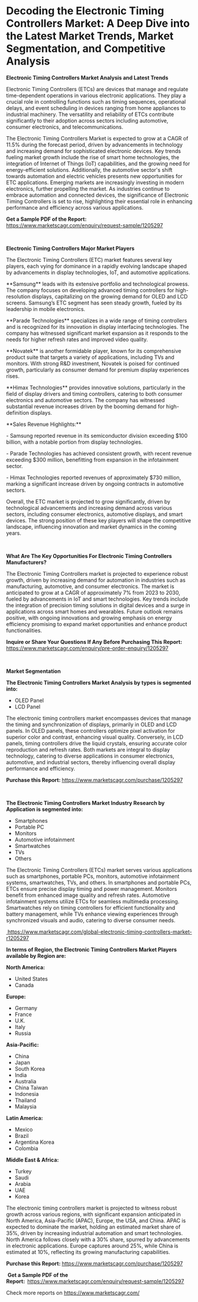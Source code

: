 <p><h1>Decoding the Electronic Timing Controllers Market: A Deep Dive into the Latest Market Trends, Market Segmentation, and Competitive Analysis</h1></p><p><strong>Electronic Timing Controllers Market Analysis and Latest Trends</strong></p>
<p><p>Electronic Timing Controllers (ETCs) are devices that manage and regulate time-dependent operations in various electronic applications. They play a crucial role in controlling functions such as timing sequences, operational delays, and event scheduling in devices ranging from home appliances to industrial machinery. The versatility and reliability of ETCs contribute significantly to their adoption across sectors including automotive, consumer electronics, and telecommunications.</p><p>The Electronic Timing Controllers Market is expected to grow at a CAGR of 11.5% during the forecast period, driven by advancements in technology and increasing demand for sophisticated electronic devices. Key trends fueling market growth include the rise of smart home technologies, the integration of Internet of Things (IoT) capabilities, and the growing need for energy-efficient solutions. Additionally, the automotive sector's shift towards automation and electric vehicles presents new opportunities for ETC applications. Emerging markets are increasingly investing in modern electronics, further propelling the market. As industries continue to embrace automation and connected devices, the significance of Electronic Timing Controllers is set to rise, highlighting their essential role in enhancing performance and efficiency across various applications.</p></p>
<p><strong>Get a Sample PDF of the Report:&nbsp;</strong> <a href="https://www.marketscagr.com/enquiry/request-sample/1205297?utm_campaign=2008&utm_medium=2&utm_source=Github&utm_content=ia&utm_term=31122024&utm_id=electronic-timing-controllers">https://www.marketscagr.com/enquiry/request-sample/1205297</a></p>
<p>&nbsp;</p>
<p><strong>Electronic Timing Controllers Major Market Players</strong></p>
<p><p>The Electronic Timing Controllers (ETC) market features several key players, each vying for dominance in a rapidly evolving landscape shaped by advancements in display technologies, IoT, and automotive applications.</p><p>**Samsung** leads with its extensive portfolio and technological prowess. The company focuses on developing advanced timing controllers for high-resolution displays, capitalizing on the growing demand for OLED and LCD screens. Samsung’s ETC segment has seen steady growth, fueled by its leadership in mobile electronics.</p><p>**Parade Technologies** specializes in a wide range of timing controllers and is recognized for its innovation in display interfacing technologies. The company has witnessed significant market expansion as it responds to the needs for higher refresh rates and improved video quality. </p><p>**Novatek** is another formidable player, known for its comprehensive product suite that targets a variety of applications, including TVs and monitors. With strong R&D investment, Novatek is poised for continued growth, particularly as consumer demand for premium display experiences rises.</p><p>**Himax Technologies** provides innovative solutions, particularly in the field of display drivers and timing controllers, catering to both consumer electronics and automotive sectors. The company has witnessed substantial revenue increases driven by the booming demand for high-definition displays.</p><p>**Sales Revenue Highlights:**</p><p>- Samsung reported revenue in its semiconductor division exceeding $100 billion, with a notable portion from display technologies.</p><p>- Parade Technologies has achieved consistent growth, with recent revenue exceeding $300 million, benefitting from expansion in the infotainment sector.</p><p>- Himax Technologies reported revenues of approximately $730 million, marking a significant increase driven by ongoing contracts in automotive sectors.</p><p>Overall, the ETC market is projected to grow significantly, driven by technological advancements and increasing demand across various sectors, including consumer electronics, automotive displays, and smart devices. The strong position of these key players will shape the competitive landscape, influencing innovation and market dynamics in the coming years.</p></p>
<p>&nbsp;</p>
<p><strong>What Are The Key Opportunities For Electronic Timing Controllers Manufacturers?</strong></p>
<p><p>The Electronic Timing Controllers market is projected to experience robust growth, driven by increasing demand for automation in industries such as manufacturing, automotive, and consumer electronics. The market is anticipated to grow at a CAGR of approximately 7% from 2023 to 2030, fueled by advancements in IoT and smart technologies. Key trends include the integration of precision timing solutions in digital devices and a surge in applications across smart homes and wearables. Future outlook remains positive, with ongoing innovations and growing emphasis on energy efficiency promising to expand market opportunities and enhance product functionalities.</p></p>
<p><strong>Inquire or Share Your Questions If Any Before Purchasing This Report:</strong> <a href="https://www.marketscagr.com/enquiry/pre-order-enquiry/1205297?utm_campaign=2008&utm_medium=2&utm_source=Github&utm_content=ia&utm_term=31122024&utm_id=electronic-timing-controllers">https://www.marketscagr.com/enquiry/pre-order-enquiry/1205297</a></p>
<p>&nbsp;</p>
<p><strong>Market Segmentation</strong></p>
<p><strong>The Electronic Timing Controllers Market Analysis by types is segmented into:</strong></p>
<p><ul><li>OLED Panel</li><li>LCD Panel</li></ul></p>
<p><p>The electronic timing controllers market encompasses devices that manage the timing and synchronization of displays, primarily in OLED and LCD panels. In OLED panels, these controllers optimize pixel activation for superior color and contrast, enhancing visual quality. Conversely, in LCD panels, timing controllers drive the liquid crystals, ensuring accurate color reproduction and refresh rates. Both markets are integral to display technology, catering to diverse applications in consumer electronics, automotive, and industrial sectors, thereby influencing overall display performance and efficiency.</p></p>
<p><strong>Purchase this Report:&nbsp;</strong><a href="https://www.marketscagr.com/purchase/1205297?utm_campaign=2008&utm_medium=2&utm_source=Github&utm_content=ia&utm_term=31122024&utm_id=electronic-timing-controllers">https://www.marketscagr.com/purchase/1205297</a></p>
<p>&nbsp;</p>
<p><strong>The Electronic Timing Controllers Market Industry Research by Application is segmented into:</strong></p>
<p><ul><li>Smartphones</li><li>Portable PC</li><li>Monitors</li><li>Automotive infotainment</li><li>Smartwatches</li><li>TVs</li><li>Others</li></ul></p>
<p><p>The Electronic Timing Controllers (ETCs) market serves various applications such as smartphones, portable PCs, monitors, automotive infotainment systems, smartwatches, TVs, and others. In smartphones and portable PCs, ETCs ensure precise display timing and power management. Monitors benefit from enhanced image quality and refresh rates. Automotive infotainment systems utilize ETCs for seamless multimedia processing. Smartwatches rely on timing controllers for efficient functionality and battery management, while TVs enhance viewing experiences through synchronized visuals and audio, catering to diverse consumer needs.</p></p>
<p><a href="https://www.marketscagr.com/global-electronic-timing-controllers-market-r1205297?utm_campaign=2008&utm_medium=2&utm_source=Github&utm_content=ia&utm_term=31122024&utm_id=electronic-timing-controllers">&nbsp;https://www.marketscagr.com/global-electronic-timing-controllers-market-r1205297</a></p>
<p><strong>In terms of Region, the Electronic Timing Controllers Market Players available by Region are:</strong></p>
<p>
    <p> <strong> North America: </strong>
        <ul>
            <li>United States</li>
            <li>Canada</li>
        </ul>
        </p> 
    <p> <strong> Europe: </strong>
        <ul>
            <li>Germany</li>
            <li>France</li>
            <li>U.K.</li>
            <li>Italy</li>
            <li>Russia</li>
        </ul>
        </p> 
    <p> <strong> Asia-Pacific: </strong>
        <ul>
            <li>China</li>
            <li>Japan</li>
            <li>South Korea</li>
            <li>India</li>
            <li>Australia</li>
            <li>China Taiwan</li>
            <li>Indonesia</li>
            <li>Thailand</li>
            <li>Malaysia</li>
        </ul>
        </p> 
    <p> <strong> Latin America: </strong>
        <ul>
            <li>Mexico</li>
            <li>Brazil</li>
            <li>Argentina Korea</li>
            <li>Colombia</li>
        </ul>
        </p> 
    <p> <strong> Middle East & Africa: </strong>
        <ul>
            <li>Turkey</li>
            <li>Saudi</li>
            <li>Arabia</li>
            <li>UAE</li>
            <li>Korea</li>
        </ul>
    </p>
    </p>
<p><p>The electronic timing controllers market is projected to witness robust growth across various regions, with significant expansion anticipated in North America, Asia-Pacific (APAC), Europe, the USA, and China. APAC is expected to dominate the market, holding an estimated market share of 35%, driven by increasing industrial automation and smart technologies. North America follows closely with a 30% share, spurred by advancements in electronic applications. Europe captures around 25%, while China is estimated at 10%, reflecting its growing manufacturing capabilities.</p></p>
<p><strong>Purchase this Report: </strong><a href="https://www.marketscagr.com/purchase/1205297?utm_campaign=2008&utm_medium=2&utm_source=Github&utm_content=ia&utm_term=31122024&utm_id=electronic-timing-controllers">https://www.marketscagr.com/purchase/1205297</a></p>
<p>&nbsp;<strong>Get a Sample PDF of the Report:&nbsp;&nbsp;</strong><a href="https://www.marketscagr.com/enquiry/request-sample/1205297?utm_campaign=2008&utm_medium=2&utm_source=Github&utm_content=ia&utm_term=31122024&utm_id=electronic-timing-controllers">https://www.marketscagr.com/enquiry/request-sample/1205297</a></p>
<p><strong></strong></p>
<p>Check more reports on <a href="https://www.marketscagr.com/?utm_campaign=2008&utm_medium=2&utm_source=Github&utm_content=ia&utm_term=31122024&utm_id=electronic-timing-controllers">https://www.marketscagr.com/</a></p>